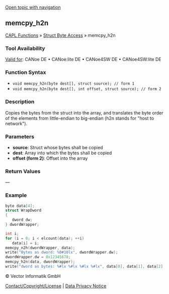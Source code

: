 [Open topic with navigation](../../../../../CANoeDEFamily.htm#Topics/CAPLFunctions/StructByteAccess/Functions/CAPLfunctionMemCpyH2n.md)

## memcpy_h2n

[CAPL Functions](../../CAPLfunctions.md) » [Struct Byte Access](../CAPLfunctionsStructByteAccessOverview.md) » memcpy_h2n

### Tool Availability
[Valid for](../../../Shared/FeatureAvailability.md): CANoe DE • CANoe:lite DE • CANoe4SW DE • CANoe4SW:lite DE

### Function Syntax

- `void memcpy_h2n(byte dest[], struct source); // form 1`
- `void memcpy_h2n(byte dest[], int offset, struct source); // form 2`

### Description

Copies the bytes from the struct into the array, and translates the byte order of the elements from little-endian to big-endian (h2n stands for "host to network").

### Parameters

- **source**: Struct whose bytes shall be copied
- **dest**: Array into which the bytes shall be copied
- **offset (form 2)**: Offset into the array

### Return Values

—

### Example

```c
byte data[4];
struct WrapDword
{
   dword dw;
} dwordWrapper;

int i;
for (i = 0; i < elcount(data); ++i)
   data[i] = i;
memcpy_n2h(dwordWrapper, data);
write("Bytes as dword: %0#10lx", dwordWrapper.dw);
dwordWrapper.dw = 0x12345678;
memcpy_h2n(data, dwordWrapper);
write("dword as bytes: %#lx %#lx %#lx %#lx", data[0], data[1], data[2], data[3]);
```

© Vector Informatik GmbH

[Contact/Copyright/License](../../../Shared/ContactCopyrightLicense.md) | [Data Privacy Notice](https://www.vector.com/int/en/company/get-info/privacy-policy/)